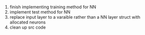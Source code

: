 1. finish implementing training method for NN
2. implement test method for NN
3. replace input layer to a varaible rather than a NN layer struct with allocated neurons 
4. clean up src code